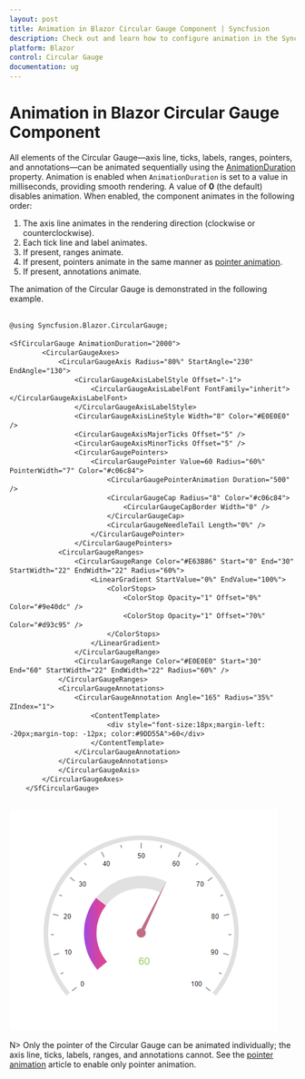 ```yaml
---
layout: post
title: Animation in Blazor Circular Gauge Component | Syncfusion
description: Check out and learn how to configure animation in the Syncfusion Blazor Circular Gauge component.
platform: Blazor
control: Circular Gauge
documentation: ug
---
```


# Animation in Blazor Circular Gauge Component

All elements of the Circular Gauge—axis line, ticks, labels, ranges, pointers, and annotations—can be animated sequentially using the [AnimationDuration](https://help.syncfusion.com/cr/blazor/Syncfusion.Blazor.CircularGauge.SfCircularGauge.html#Syncfusion_Blazor_CircularGauge_SfCircularGauge_AnimationDuration) property. Animation is enabled when `AnimationDuration` is set to a value in milliseconds, providing smooth rendering. A value of **0** (the default) disables animation. When enabled, the component animates in the following order:

1. The axis line animates in the rendering direction (clockwise or counterclockwise).
2. Each tick line and label animates.
3. If present, ranges animate.
4. If present, pointers animate in the same manner as [pointer animation](https://blazor.syncfusion.com/documentation/circular-gauge/pointers#pointer-animation).
5. If present, annotations animate.

The animation of the Circular Gauge is demonstrated in the following example.

```cshtml

@using Syncfusion.Blazor.CircularGauge;

<SfCircularGauge AnimationDuration="2000">
        <CircularGaugeAxes>
            <CircularGaugeAxis Radius="80%" StartAngle="230" EndAngle="130">
                <CircularGaugeAxisLabelStyle Offset="-1">
                    <CircularGaugeAxisLabelFont FontFamily="inherit"></CircularGaugeAxisLabelFont>
                </CircularGaugeAxisLabelStyle>
                <CircularGaugeAxisLineStyle Width="8" Color="#E0E0E0" />
                <CircularGaugeAxisMajorTicks Offset="5" />
                <CircularGaugeAxisMinorTicks Offset="5" />
                <CircularGaugePointers>
                    <CircularGaugePointer Value=60 Radius="60%" PointerWidth="7" Color="#c06c84">
                        <CircularGaugePointerAnimation Duration="500" />
                        <CircularGaugeCap Radius="8" Color="#c06c84">
                            <CircularGaugeCapBorder Width="0" />
                        </CircularGaugeCap>
                        <CircularGaugeNeedleTail Length="0%" />
                    </CircularGaugePointer>
                </CircularGaugePointers>
            <CircularGaugeRanges>
                <CircularGaugeRange Color="#E63B86" Start="0" End="30" StartWidth="22" EndWidth="22" Radius="60%">
                    <LinearGradient StartValue="0%" EndValue="100%">
                        <ColorStops>
                            <ColorStop Opacity="1" Offset="0%" Color="#9e40dc" />
                            <ColorStop Opacity="1" Offset="70%" Color="#d93c95" />
                        </ColorStops>
                    </LinearGradient>
                </CircularGaugeRange>
                <CircularGaugeRange Color="#E0E0E0" Start="30" End="60" StartWidth="22" EndWidth="22" Radius="60%" />
            </CircularGaugeRanges>
            <CircularGaugeAnnotations>
                <CircularGaugeAnnotation Angle="165" Radius="35%" ZIndex="1">
                    <ContentTemplate>
                        <div style="font-size:18px;margin-left: -20px;margin-top: -12px; color:#9DD55A">60</div>
                    </ContentTemplate>
                </CircularGaugeAnnotation>
            </CircularGaugeAnnotations>
            </CircularGaugeAxis>
        </CircularGaugeAxes>
    </SfCircularGauge>
    
```

![Blazor Circular Gauge Animation](./images/blazor-circulargauge-multiple-elements-animation.gif)

N> Only the pointer of the Circular Gauge can be animated individually; the axis line, ticks, labels, ranges, and annotations cannot. See the [pointer animation](https://blazor.syncfusion.com/documentation/circular-gauge/pointers#pointer-animation) article to enable only pointer animation.

